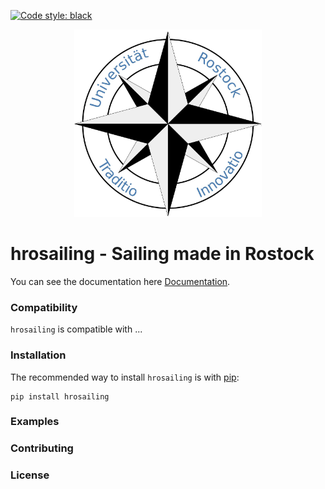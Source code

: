 [![Code style: black](https://img.shields.io/badge/code%20style-black-000000.svg)](https://github.com/psf/black)

<p align="center">
    <img src="logo.png" width=300px height=300px alt="hrosailing">
</p>

# hrosailing - Sailing made in Rostock


You can see the documentation here [Documentation](https://vfdannenberg.github.io/hrosailing "hrosailing").

### Compatibility 

`hrosailing` is compatible with ... 

<!-- [![Python version](..) -->
<!-- [![Build Status](..) -->
<!-- [![Coverage Status](..) -->

### Installation

The recommended way to install `hrosailing` is with 
[pip](http://pypi.python.org/pypi/pip/):
    
    pip install hrosailing

<!-- [![PyPI version](..) -->
<!-- [![PyPI downloads](..) -->


### Examples

### Contributing 


### License 